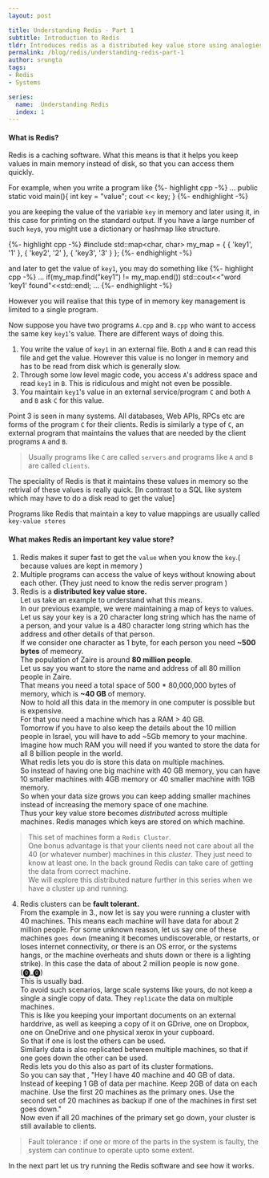 ```yaml
---
layout: post

title: Understanding Redis - Part 1
subtitle: Introduction to Redis
tldr: Introduces redis as a distributed key value store using analogies.
permalink: /blog/redis/understanding-redis-part-1
author: srungta
tags: 
- Redis
- Systems

series: 
  name:  Understanding Redis
  index: 1
---
```


#### What is Redis?
Redis is a caching software. What this means is that it helps you keep values in main memory instead of disk, so that you can access them quickly.

For example, when you write a program like 
{%- highlight cpp -%}
...
public static void main(){
    int key = "value";
    cout << key;
}
{%- endhighlight -%}

you are keeping the value of the variable `key` in memory and later using it, in this case for printing on the standard output.
If you have a large number of such `key`s, you might use a dictionary or hashmap like structure.

{%- highlight cpp -%}
#include <map>
std::map<char, char> my_map = {
    { 'key1', '1' },
    { 'key2', '2' },
    { 'key3', '3' }
};
{%- endhighlight -%}

and later to get the value of `key1`, you may do something like
{%- highlight cpp -%}
...
if(my_map.find("key1") != my_map.end())
        std::cout<<"word 'key1' found"<<std::endl;
...
{%- endhighlight -%}

However you will realise that this type of in memory key management is limited to a single program.

Now suppose you have two programs `A.cpp` and `B.cpp` who want to access the same key `key1`'s value.
There are different ways of doing this.
1. You write the value of `key1` in an external file. Both `A` and `B` can read this file and get the value. However this value is no longer in memory and has to be read from disk which is generally slow.
2. Through some low level magic code, you access `A`'s address space and read `key1` in `B`. This is ridiculous and might not even be possible. 
3.  You maintain `key1`'s value in an external service/program `C` and both `A` and `B` ask `C` for this value.  

Point 3 is seen in many systems. All databases, Web APIs, RPCs etc are forms of the program `C` for their clients.
Redis is similarly a type of `C`, an external program that maintains the values that are needed by the client programs `A` and `B`.

> Usually programs like `C` are called `servers` and programs like `A` and `B` are called `clients`.

The speciality of Redis is that it maintains these values in memory so the retrival of these values is really quick.
[In contrast to a SQL like system which may have to do a disk read to get the value]

Programs like Redis that maintain a key to value mappings are usually called `key-value stores` 

#### What makes Redis an important key value store?
1. Redis makes it super fast to get the `value` when you know the `key`.( because values are kept in memory )
2. Multiple programs can access the value of keys without knowing about each other. (They just need to know the redis server program )
3. Redis is a **distributed key value store.**  
Let us take an example to understand what this means.  
In our previous example, we were maintaining a map of keys to values.  
Let us say your key is a 20 character long string which has the name of a person, and your value is a 480 character long string which has the address and other details of that person.  
If we consider one character as 1 byte, for each person you need **~500 bytes** of memeory.  
The population of Zaire is around **80 million people**.  
Let us say you want to store the name and address of all 80 million people in Zaire.   
That means you need a total space of 500 * 80,000,000 bytes of memory, which is **~40 GB** of memory.  
Now to hold all this data in the memory in one computer is possible but is expensive.  
For that you need a machine which has a RAM > 40 GB.  
Tomorrow if you have to also keep the details about the 10 million people in Israel, you will have to add ~5Gb memory to your machine. Imagine how much RAM you will need if you wanted to store the data for all 8 billion people in the world.  
What redis lets you do is store this data on multiple machines.  
So instead of having one big machine with 40 GB memory, you can have 10 smaller machines with 4GB memory or 40 smaller machine with 1GB memory.  
So when your data size grows you can keep adding smaller machines instead of increasing the memory space of one machine.  
Thus your key value store becomes *distributed* across multiple machines.
Redis manages which keys are stored on which machine.

> This set of machines form a `Redis Cluster`.  
> One bonus advantage is that your clients need not care about all the 40 (or whatever number) machines in this *cluster*.
They just need to know at least one. In the back ground Redis can take care of getting the data from correct machine.  
> We will explore this distributed nature further in this series when we have a cluster up and running.

4. Redis clusters can be **fault tolerant.**  
From the example in 3., now let is say you were running a cluster with 40 machines. This means each machine will have data for about 2 million people. For some unknown reason, let us say one of these machines `goes down` (meaning it becomes undiscoverable, or restarts, or loses internet connectivity, or there is an OS error, or the systems hangs, or the machine overheats and shuts down or there is a lighting strike). In this case the data of about 2 million people is now gone. (⓿_⓿)  
This is usually bad.  
To avoid such scenarios, large scale systems like yours, do not keep a single a single copy of data. They `replicate` the data on multiple machines.  
This is like you keeping your important documents on an external harddrive, as well as keeping a copy of it on GDrive, one on Dropbox, one on OneDrive and one physical xerox in your cupboard.  
So that if one is lost the others can be used.  
Similarly data is also replicated between multiple machines, so that if one goes down the other can be used.  
Redis lets you do this also as part of its cluster formations.  
So you can say that , "Hey I have 40 machine and 40 GB of data. Instead of keeping 1 GB of data per machine. Keep 2GB of data on each machine. Use the first 20 machines as the primary ones. Use the second set of 20 machines as backup if one of the machines in first set goes down."  
Now even if all 20 machines of the primary set go down, your cluster is still available to clients.   
> Fault tolerance : if one or more of the parts in the system is faulty, the system can continue to operate upto some extent. 

In the next part let us try running the Redis software and see how it works.
